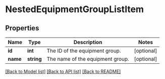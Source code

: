# NestedEquipmentGroupListItem

## Properties
Name | Type | Description | Notes
------------ | ------------- | ------------- | -------------
**id** | **int** | The ID of the equipment group. | [optional] 
**name** | **string** | The name of the equipment group. | [optional] 

[[Back to Model list]](../README.md#documentation-for-models) [[Back to API list]](../README.md#documentation-for-api-endpoints) [[Back to README]](../README.md)


